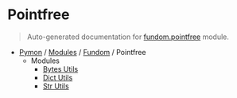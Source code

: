 # Pointfree

> Auto-generated documentation for [fundom.pointfree](https://github.com/katunilya/pymon/blob/main/fundom/pointfree/__init__.py) module.

- [Pymon](../../README.md#-fundom) / [Modules](../../MODULES.md#pymon-modules) / [Fundom](../index.md#fundom) / Pointfree
    - Modules
        - [Bytes Utils](bytes_utils.md#bytes-utils)
        - [Dict Utils](dict_utils.md#dict-utils)
        - [Str Utils](str_utils.md#str-utils)
